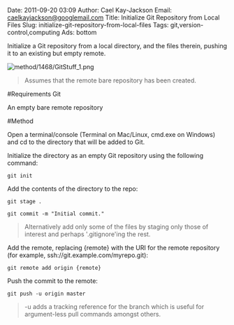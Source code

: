 Date: 2011-09-20 03:09
Author: Cael Kay-Jackson
Email: caelkayjackson@googlemail.com
Title: Initialize Git Repository from Local Files
Slug: initialize-git-repository-from-local-files
Tags: git,version-control,computing
Ads: bottom

Initialize a Git repository from a local directory, and the files therein, pushing it to an existing but empty remote.


![method/1468/GitStuff_1.png](/images/method/1468/GitStuff_1.png)



>Assumes that the remote bare repository has been created.


#Requirements
Git

An empty bare remote repository

#Method

Open a terminal/console (Terminal on Mac/Linux, cmd.exe on Windows) and cd to the directory that will be added to Git.



Initialize the directory as an empty Git repository using the following command:



`git init`



Add the contents of the directory to the repo:



`git stage .`



`git commit -m "Initial commit."`


>Alternatively add only some of the files by staging only those of interest and perhaps '.gitignore'ing the rest.


Add the remote, replacing {remote} with the URI for the remote repository (for example, ssh://git.example.com/myrepo.git):



`git remote add origin {remote}`



Push the commit to the remote:



`git push -u origin master`




>-u adds a tracking reference for the branch which is useful for argument-less pull commands amongst others.

>






